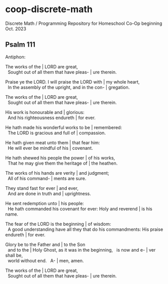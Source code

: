 # coop-discrete-math
Discrete Math / Programming Repository for Homeschool Co-Op beginning Oct. 2023

## Psalm 111

Antiphon:

The works of the | LORD are great,  
&nbsp;&nbsp;Sought out of all them that have pleas- | ure therein.

Praise ye the LORD. I will praise the LORD with | my whole heart,  
&nbsp;&nbsp;In the assembly of the upright, and in the con- | gregation.

The works of the | LORD are great,  
&nbsp;&nbsp;Sought out of all them that have pleas- | ure therein.

His work is honourable and | glorious:  
&nbsp;&nbsp;And his righteousness endureth | for ever.

He hath made his wonderful works to be | remembered:  
&nbsp;&nbsp;The LORD is gracious and full of | compassion.

He hath given meat unto them | that fear him:  
&nbsp;&nbsp;He will ever be mindful of his | covenant.

He hath shewed his people the power | of his works,  
&nbsp;&nbsp;That he may give them the heritage of | the heathen.

The works of his hands are verity | and judgment;  
&nbsp;&nbsp;All of his command- | ments are sure.

They stand fast for ever | and ever,  
&nbsp;&nbsp;And are done in truth and | uprightness.

He sent redemption unto | his people:  
&nbsp;&nbsp;He hath commanded his covenant for ever: Holy and reverend | is his name.

The fear of the LORD is the beginning | of wisdom:  
&nbsp;&nbsp;A good understanding have all they that do his commandments: His praise endureth | for ever.

Glory be to the Father and | to the Son   
&nbsp;&nbsp;and to the | Holy Ghost,
as it was in the beginning,
&nbsp;&nbsp;is now and e- | ver shall be,  
&nbsp;&nbsp;world without end.
&nbsp;&nbsp;A- | men, amen.

The works of the | LORD are great,  
&nbsp;&nbsp;Sought out of all them that have pleas- | ure therein.

